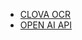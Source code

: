 - [CLOVA OCR](https://www.ncloud.com/product/aiService/ocr)
- [OPEN AI API](https://platform.openai.com/)